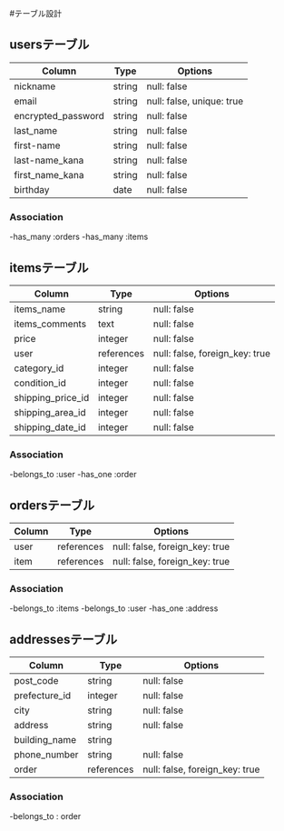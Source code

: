 #テーブル設計

## usersテーブル
| Column             | Type       | Options                        |
| ------------------ | ---------- | ------------------------------ |
| nickname           | string     | null: false                    |
| email              | string     | null: false, unique: true      |
| encrypted_password | string     | null: false                    |
| last_name          | string     | null: false                    |
| first-name         | string     | null: false                    |
| last-name_kana     | string     | null: false                    |
| first_name_kana    | string     | null: false                    |
| birthday           | date       | null: false                    |

### Association
-has_many :orders
-has_many :items

## itemsテーブル
| Column             | Type       | Options                        |
| ------------------ | ---------- | ------------------------------ |
| items_name         | string     | null: false                    |
| items_comments     | text       | null: false                    |
| price              | integer    | null: false                    |
| user               | references | null: false, foreign_key: true |
| category_id        | integer    | null: false                    |
| condition_id       | integer    | null: false                    |
| shipping_price_id  | integer    | null: false                    |
| shipping_area_id   | integer    | null: false                    |
| shipping_date_id   | integer    | null: false                    |

### Association
-belongs_to :user
-has_one :order

## ordersテーブル
| Column             | Type       | Options                       |
| ------------------ | -----------| ------------------------------|
| user               | references | null: false, foreign_key: true|
| item               | references | null: false, foreign_key: true|

### Association
-belongs_to :items
-belongs_to :user
-has_one :address

## addressesテーブル
| Column             | Type       | Options                        |
| ------------------ | -----------| ------------------------------ |
| post_code          | string     | null: false                    |
| prefecture_id      | integer    | null: false                    |
| city               | string     | null: false                    |
| address            | string     | null: false                    |
| building_name      | string     |                                |
| phone_number       | string     | null: false                    |
| order              | references | null: false, foreign_key: true |

### Association
-belongs_to : order